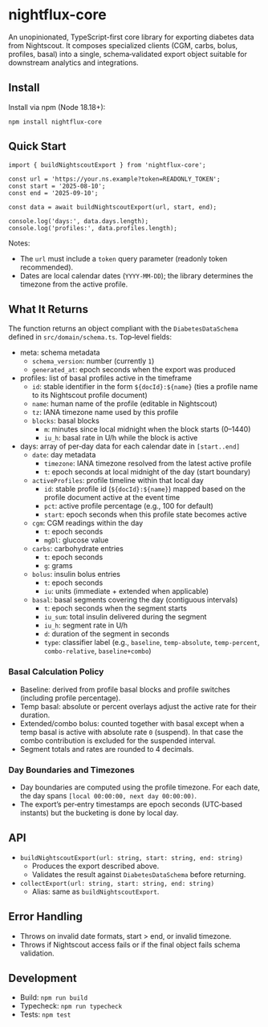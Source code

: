 # nightflux-core

An unopinionated, TypeScript-first core library for exporting diabetes data from Nightscout. It composes specialized clients (CGM, carbs, bolus, profiles, basal) into a single, schema‑validated export object suitable for downstream analytics and integrations.

## Install

Install via npm (Node 18.18+):

```
npm install nightflux-core
```

## Quick Start

```
import { buildNightscoutExport } from 'nightflux-core';

const url = 'https://your.ns.example?token=READONLY_TOKEN';
const start = '2025-08-10';
const end = '2025-09-10';

const data = await buildNightscoutExport(url, start, end);

console.log('days:', data.days.length);
console.log('profiles:', data.profiles.length);
```

Notes:
- The `url` must include a `token` query parameter (readonly token recommended).
- Dates are local calendar dates (`YYYY-MM-DD`); the library determines the timezone from the active profile.

## What It Returns

The function returns an object compliant with the `DiabetesDataSchema` defined in `src/domain/schema.ts`. Top‑level fields:

- meta: schema metadata
  - `schema_version`: number (currently `1`)
  - `generated_at`: epoch seconds when the export was produced
- profiles: list of basal profiles active in the timeframe
  - `id`: stable identifier in the form `${docId}:${name}` (ties a profile name to its Nightscout profile document)
  - `name`: human name of the profile (editable in Nightscout)
  - `tz`: IANA timezone name used by this profile
  - `blocks`: basal blocks
    - `m`: minutes since local midnight when the block starts (0–1440)
    - `iu_h`: basal rate in U/h while the block is active
- days: array of per‑day data for each calendar date in `[start..end]`
  - `date`: day metadata
    - `timezone`: IANA timezone resolved from the latest active profile
    - `t`: epoch seconds at local midnight of the day (start boundary)
  - `activeProfiles`: profile timeline within that local day
    - `id`: stable profile id (`${docId}:${name}`) mapped based on the profile document active at the event time
    - `pct`: active profile percentage (e.g., 100 for default)
    - `start`: epoch seconds when this profile state becomes active
  - `cgm`: CGM readings within the day
    - `t`: epoch seconds
    - `mgDl`: glucose value
  - `carbs`: carbohydrate entries
    - `t`: epoch seconds
    - `g`: grams
  - `bolus`: insulin bolus entries
    - `t`: epoch seconds
    - `iu`: units (immediate + extended when applicable)
  - `basal`: basal segments covering the day (contiguous intervals)
    - `t`: epoch seconds when the segment starts
    - `iu_sum`: total insulin delivered during the segment
    - `iu_h`: segment rate in U/h
    - `d`: duration of the segment in seconds
    - `type`: classifier label (e.g., `baseline`, `temp-absolute`, `temp-percent`, `combo-relative`, `baseline+combo`)

### Basal Calculation Policy

- Baseline: derived from profile basal blocks and profile switches (including profile percentage).
- Temp basal: absolute or percent overlays adjust the active rate for their duration.
- Extended/combo bolus: counted together with basal except when a temp basal is active with absolute rate `0` (suspend). In that case the combo contribution is excluded for the suspended interval.
- Segment totals and rates are rounded to 4 decimals.

### Day Boundaries and Timezones

- Day boundaries are computed using the profile timezone. For each date, the day spans `[local 00:00:00, next day 00:00:00)`.
- The export’s per‑entry timestamps are epoch seconds (UTC‑based instants) but the bucketing is done by local day.

## API

- `buildNightscoutExport(url: string, start: string, end: string)`
  - Produces the export described above.
  - Validates the result against `DiabetesDataSchema` before returning.
- `collectExport(url: string, start: string, end: string)`
  - Alias: same as `buildNightscoutExport`.

## Error Handling

- Throws on invalid date formats, start > end, or invalid timezone.
- Throws if Nightscout access fails or if the final object fails schema validation.

## Development

- Build: `npm run build`
- Typecheck: `npm run typecheck`
- Tests: `npm test`

